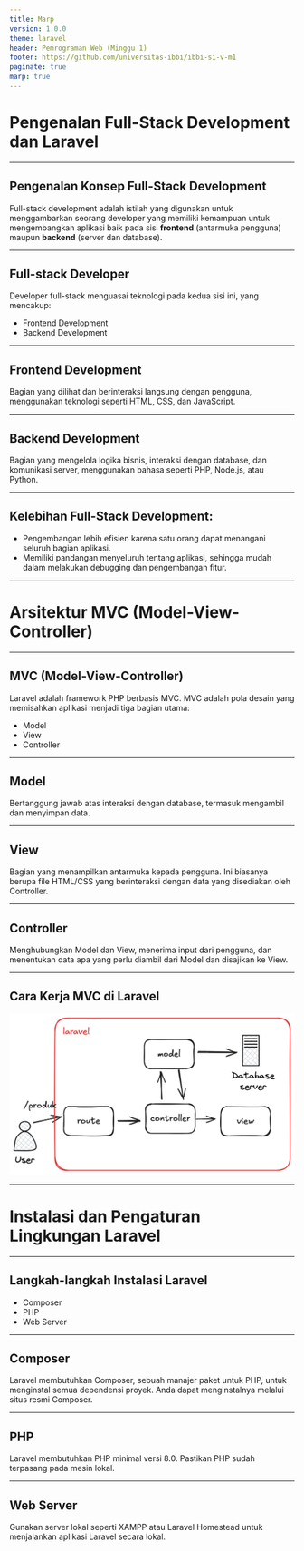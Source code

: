 ```yaml
---
title: Marp
version: 1.0.0
theme: laravel
header: Pemrograman Web (Minggu 1)
footer: https://github.com/universitas-ibbi/ibbi-si-v-m1
paginate: true
marp: true
---
```


<!-- 
_class: lead 
_paginate: skip
-->

# Pengenalan Full-Stack Development dan Laravel

---

## Pengenalan Konsep Full-Stack Development

Full-stack development adalah istilah yang digunakan untuk menggambarkan seorang developer yang memiliki kemampuan untuk mengembangkan aplikasi baik pada sisi **frontend** (antarmuka pengguna) maupun **backend** (server dan database).

---

## Full-stack Developer

Developer full-stack menguasai teknologi pada kedua sisi ini, yang mencakup:

- Frontend Development
- Backend Development

---

## Frontend Development

Bagian yang dilihat dan berinteraksi langsung dengan pengguna, menggunakan teknologi seperti HTML, CSS, dan JavaScript.

---

## Backend Development

Bagian yang mengelola logika bisnis, interaksi dengan database, dan komunikasi server, menggunakan bahasa seperti PHP, Node.js, atau Python.

--- 

## Kelebihan Full-Stack Development:

- Pengembangan lebih efisien karena satu orang dapat menangani seluruh bagian aplikasi.
- Memiliki pandangan menyeluruh tentang aplikasi, sehingga mudah dalam melakukan debugging dan pengembangan fitur.

---

<!-- 
_class: lead 
_paginate: skip
-->

# Arsitektur MVC (Model-View-Controller)

---

## MVC (Model-View-Controller)

Laravel adalah framework PHP berbasis MVC. MVC adalah pola desain yang memisahkan aplikasi menjadi tiga bagian utama:
- Model
- View
- Controller
 
--- 

##  Model

Bertanggung jawab atas interaksi dengan database, termasuk mengambil dan menyimpan data.

---

## View

Bagian yang menampilkan antarmuka kepada pengguna. Ini biasanya berupa file HTML/CSS yang berinteraksi dengan data yang disediakan oleh Controller.

--- 

## Controller

Menghubungkan Model dan View, menerima input dari pengguna, dan menentukan data apa yang perlu diambil dari Model dan disajikan ke View.

---

## Cara Kerja MVC di Laravel

![width:900px](images/minggu-1-mvc.png)

---

<!-- 
_class: lead 
_paginate: skip
-->

# Instalasi dan Pengaturan Lingkungan Laravel

---

## Langkah-langkah Instalasi Laravel

- Composer
- PHP
- Web Server

---

## Composer

Laravel membutuhkan Composer, sebuah manajer paket untuk PHP, untuk menginstal semua dependensi proyek. Anda dapat menginstalnya melalui situs resmi Composer.

---

## PHP

Laravel membutuhkan PHP minimal versi 8.0. Pastikan PHP sudah terpasang pada mesin lokal.

---

## Web Server

Gunakan server lokal seperti XAMPP atau Laravel Homestead untuk menjalankan aplikasi Laravel secara lokal.
